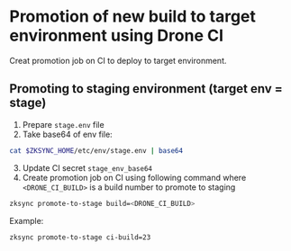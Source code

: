 # Promotion of new build to target environment using Drone CI

Creat promotion job on CI to deploy to target environment.
## Promoting to staging environment (target env = stage)

1. Prepare `stage.env` file
2. Take base64 of env file:
```bash
cat $ZKSYNC_HOME/etc/env/stage.env | base64
```
3. Update CI secret `stage_env_base64`
4. Create promotion job on CI using following command where `<DRONE_CI_BUILD>` is a build number to promote to staging
```bash
zksync promote-to-stage build=<DRONE_CI_BUILD>
```

Example: 
```bash
zksync promote-to-stage ci-build=23
```
